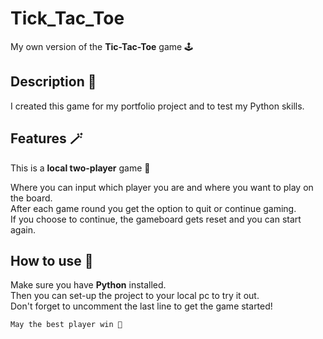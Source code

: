 # Tick_Tac_Toe
My own version of the **Tic-Tac-Toe** game 🕹️

## Description 📜
I created this game for my portfolio project and to test my Python skills. 

## Features 🪄
This is a **local two-player** game 🎲

Where you can input which player you are and where you want to play on the board.\
After each game round you get the option to quit or continue gaming.\
If you choose to continue, the gameboard gets reset and you can start again.

## How to use 🔧
Make sure you have **Python** installed.\
Then you can set-up the project to your local pc to try it out.\
Don't forget to uncomment the last line to get the game started! 

```
May the best player win 🫡
```
